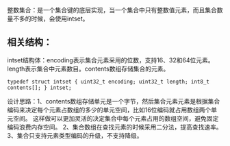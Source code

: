 整数集合：是一个集合键的底层实现，当一个集合中只有整数值元素，而且集合数量不多的时候，会使用intset。

## 相关结构：

intset结构体：encoding表示集合元素采用的位数，支持16、32和64位元素。length表示集合中元素数目。contents数组存储集合的元素。

`typedef struct intset {
    uint32_t encoding;
    uint32_t length;
    int8_t contents[];
} intset;`

设计思路：1、contents数组存储单元是一个字节，然后集合元素元素是根据集合编码来决定每个元素占数组的多少的单元空间，比如16位编码就占用数组两个单元空间。
        这样做可以更加灵活的决定集合中每个元素占用的数组空间，避免固定编码浪费内存空间。
        2、集合数组在查找元素的时候采用二分法，提高查找速率。
        3、集合只支持元素类型编码的升级，不支持降级。
